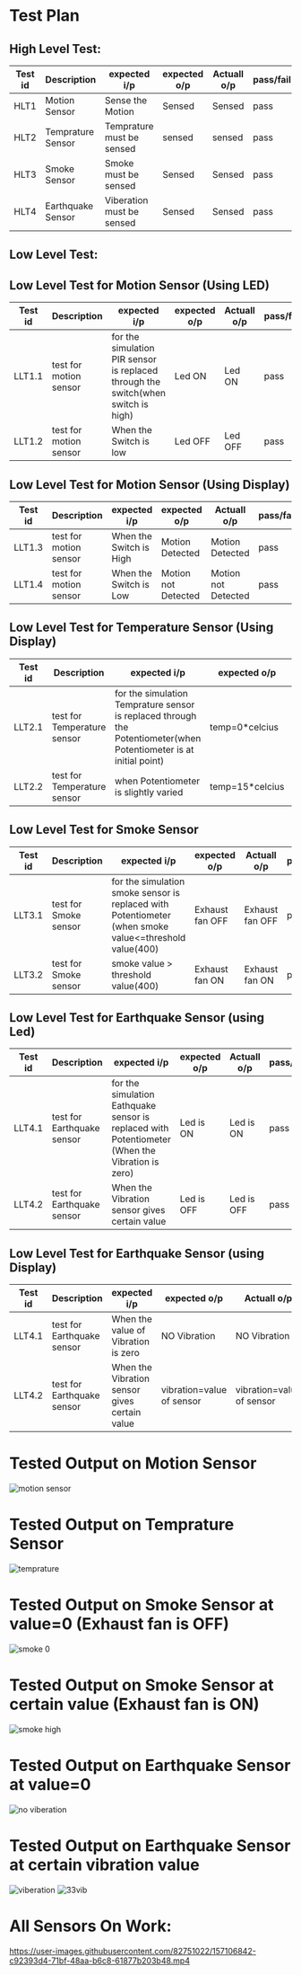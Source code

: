 # Test Plan

## High Level Test:

|Test id |Description |expected i/p |expected o/p |Actuall o/p |pass/fail |            
|---- |---- |---- |---- |----|----|
|HLT1 |Motion Sensor |Sense the Motion |Sensed |Sensed |pass |
|HLT2 |Temprature Sensor | Temprature must be sensed| sensed |sensed |pass |
|HLT3 |Smoke Sensor |Smoke must be sensed |Sensed |Sensed |pass |
|HLT4 | Earthquake Sensor|Viberation must be sensed | Sensed|Sensed |pass |
       


## Low Level Test:

## Low Level Test for Motion Sensor (Using LED)

|Test id |Description |expected i/p |expected o/p |Actuall o/p |pass/fail |
|---- |---- |---- |---- |----|----|
|LLT1.1 |test for motion sensor |for the simulation PIR sensor is replaced through the switch(when switch is high) |Led ON  |Led ON |pass |  
|LLT1.2 |test for motion sensor |When the Switch is low |Led OFF |Led OFF |pass |

## Low Level Test for Motion Sensor (Using Display)
|Test id |Description |expected i/p |expected o/p |Actuall o/p |pass/fail |
|---- |---- |---- |---- |----|----|
|LLT1.3 |test for motion sensor |When the Switch is High |Motion Detected |Motion Detected |pass |
|LLT1.4 |test for motion sensor |When the Switch is Low |Motion not Detected |Motion not Detected |pass |

## Low Level Test for Temperature Sensor (Using Display)
|Test id |Description |expected i/p |expected o/p |Actuall o/p |pass/fail |
|---- |---- |---- |---- |----|----|
|LLT2.1 |test for Temperature sensor |for the simulation Temprature sensor is replaced through the Potentiometer(when Potentiometer is at initial point) |temp=0*celcius  |temp=0*celcius |pass |
|LLT2.2 |test for Temperature sensor |when Potentiometer is slightly varied |temp=15*celcius  |temp=15*celcius |pass |


## Low Level Test for Smoke Sensor 

|Test id |Description |expected i/p |expected o/p |Actuall o/p |pass/fail |
|---- |---- |---- |---- |----|----|
|LLT3.1 |test for Smoke sensor |for the simulation smoke sensor is replaced with Potentiometer (when smoke value<=threshold value(400) |Exhaust fan OFF |Exhaust fan OFF  |pass |
|LLT3.2 |test for Smoke sensor |  smoke value > threshold value(400) |Exhaust fan ON |Exhaust fan ON  |pass |

## Low Level Test for Earthquake Sensor  (using Led)

|Test id |Description |expected i/p |expected o/p |Actuall o/p |pass/fail |
|---- |---- |---- |---- |----|----|
|LLT4.1 |test for Earthquake sensor |for the simulation Eathquake sensor is replaced with Potentiometer (When the Vibration is zero) |Led is ON |Led is ON |pass |
|LLT4.2 |test for Earthquake sensor | When the Vibration sensor gives certain value |Led is OFF |Led is OFF |pass |

## Low Level Test for Earthquake Sensor  (using Display)

|Test id |Description |expected i/p |expected o/p |Actuall o/p |pass/fail |
|---- |---- |---- |---- |----|----|
|LLT4.1 |test for Earthquake sensor | When the  value of Vibration is zero |NO Vibration|NO Vibration |pass |
|LLT4.2 |test for Earthquake sensor | When the Vibration sensor gives certain value |vibration=value of sensor |vibration=value of sensor |pass |


# Tested Output on Motion Sensor
![motion sensor](https://user-images.githubusercontent.com/82751022/157091669-edd2fcd0-271a-45c6-917e-501ee4e1fb2d.PNG)
# Tested Output on Temprature Sensor
![temprature](https://user-images.githubusercontent.com/82751022/157091724-0e3a3bd0-e4e4-4d7d-a7ba-c6df84f10a32.PNG)
# Tested Output on Smoke Sensor at value=0 (Exhaust fan is OFF)
![smoke 0](https://user-images.githubusercontent.com/82751022/157091760-42fb500c-95cc-4c2e-9e0f-7a1afdb904f8.PNG)
# Tested Output on Smoke Sensor at certain value (Exhaust fan is ON)
![smoke high](https://user-images.githubusercontent.com/82751022/157091769-3d11f256-4b74-45ae-bade-991c5a38e259.PNG)
# Tested Output on Earthquake Sensor at value=0
![no viberation](https://user-images.githubusercontent.com/82751022/157091859-55ad7dfa-cd40-4614-b5ce-78633a9f7269.PNG)
# Tested Output on Earthquake Sensor at certain vibration value
![viberation](https://user-images.githubusercontent.com/82751022/157091829-67ca4f63-aa46-4480-b519-85c24af1e82c.PNG)
![33vib](https://user-images.githubusercontent.com/82751022/157091929-d8017f32-a63d-4689-a52c-cdcc6ebe5201.PNG)

# All Sensors On Work:



https://user-images.githubusercontent.com/82751022/157106842-c92393d4-71bf-48aa-b6c8-61877b203b48.mp4











                                                               
